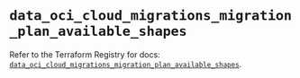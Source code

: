 # `data_oci_cloud_migrations_migration_plan_available_shapes`

Refer to the Terraform Registry for docs: [`data_oci_cloud_migrations_migration_plan_available_shapes`](https://registry.terraform.io/providers/oracle/oci/6.37.0/docs/data-sources/cloud_migrations_migration_plan_available_shapes).
